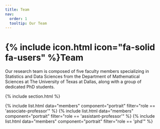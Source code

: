 ```yaml
---
title: Team
nav:
  order: 1
  tooltip: Our Team
---
```


# {% include icon.html icon="fa-solid fa-users" %}Team

Our research team is composed of five faculty members specializing in Statistics and Data Sciences from the Department of Mathematical Sciences at The University of Texas at Dallas, along with a group of dedicated PhD students.

{% include section.html %}

{% include list.html data="members" component="portrait" filter="role == 'associate-professor'" %}
{% include list.html data="members" component="portrait" filter="role == 'assistant-professor'" %}
{% include list.html data="members" component="portrait" filter="role == 'phd'" %}

